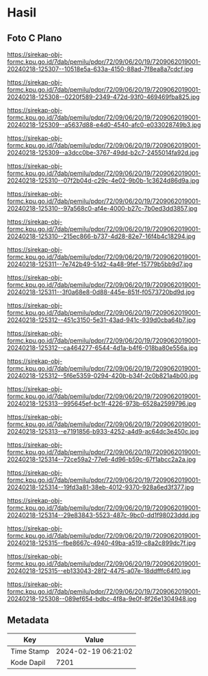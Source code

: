# Hasil

## Foto C Plano

https://sirekap-obj-formc.kpu.go.id/7dab/pemilu/pdpr/72/09/06/20/19/7209062019001-20240218-125307--10518e5a-633a-4150-88ad-7f8ea8a7cdcf.jpg

https://sirekap-obj-formc.kpu.go.id/7dab/pemilu/pdpr/72/09/06/20/19/7209062019001-20240218-125308--0220f589-2349-472d-93f0-469469fba825.jpg

https://sirekap-obj-formc.kpu.go.id/7dab/pemilu/pdpr/72/09/06/20/19/7209062019001-20240218-125309--a5637d88-e4d0-4540-afc0-e033028749b3.jpg

https://sirekap-obj-formc.kpu.go.id/7dab/pemilu/pdpr/72/09/06/20/19/7209062019001-20240218-125309--a3dcc0be-3767-49dd-b2c7-2455014fa92d.jpg

https://sirekap-obj-formc.kpu.go.id/7dab/pemilu/pdpr/72/09/06/20/19/7209062019001-20240218-125310--07f2b04d-c29c-4e02-9b0b-1c3624d86d9a.jpg

https://sirekap-obj-formc.kpu.go.id/7dab/pemilu/pdpr/72/09/06/20/19/7209062019001-20240218-125310--97a568c0-af4e-4000-b27c-7b0ed3dd3857.jpg

https://sirekap-obj-formc.kpu.go.id/7dab/pemilu/pdpr/72/09/06/20/19/7209062019001-20240218-125310--215ec866-b737-4d28-82e7-16f4b4c18294.jpg

https://sirekap-obj-formc.kpu.go.id/7dab/pemilu/pdpr/72/09/06/20/19/7209062019001-20240218-125311--7e742b49-51d2-4a48-9fef-15779b5bb9d7.jpg

https://sirekap-obj-formc.kpu.go.id/7dab/pemilu/pdpr/72/09/06/20/19/7209062019001-20240218-125311--3f0a68e8-0d88-445e-851f-f0573720bd9d.jpg

https://sirekap-obj-formc.kpu.go.id/7dab/pemilu/pdpr/72/09/06/20/19/7209062019001-20240218-125312--451c3150-5e31-43ad-941c-939d0cba64b7.jpg

https://sirekap-obj-formc.kpu.go.id/7dab/pemilu/pdpr/72/09/06/20/19/7209062019001-20240218-125312--ca464277-6544-4d1a-b4f6-018ba80e556a.jpg

https://sirekap-obj-formc.kpu.go.id/7dab/pemilu/pdpr/72/09/06/20/19/7209062019001-20240218-125312--5f6e5359-0294-420b-b34f-2c0b821a4b00.jpg

https://sirekap-obj-formc.kpu.go.id/7dab/pemilu/pdpr/72/09/06/20/19/7209062019001-20240218-125313--995645ef-bc1f-4226-973b-6528a2599796.jpg

https://sirekap-obj-formc.kpu.go.id/7dab/pemilu/pdpr/72/09/06/20/19/7209062019001-20240218-125313--e7191856-b933-4252-a4d9-ac64dc3e450c.jpg

https://sirekap-obj-formc.kpu.go.id/7dab/pemilu/pdpr/72/09/06/20/19/7209062019001-20240218-125314--72ce59a2-77e6-4d96-b59c-67f1abcc2a2a.jpg

https://sirekap-obj-formc.kpu.go.id/7dab/pemilu/pdpr/72/09/06/20/19/7209062019001-20240218-125314--19fd3a81-38eb-4012-9370-928a6ed3f377.jpg

https://sirekap-obj-formc.kpu.go.id/7dab/pemilu/pdpr/72/09/06/20/19/7209062019001-20240218-125314--29e83843-5523-487c-9bc0-dd1f98023ddd.jpg

https://sirekap-obj-formc.kpu.go.id/7dab/pemilu/pdpr/72/09/06/20/19/7209062019001-20240218-125315--fbe8667c-4940-49ba-a519-c8a2c899dc7f.jpg

https://sirekap-obj-formc.kpu.go.id/7dab/pemilu/pdpr/72/09/06/20/19/7209062019001-20240218-125315--eb133043-28f2-4475-a07e-18ddfffc64f0.jpg

https://sirekap-obj-formc.kpu.go.id/7dab/pemilu/pdpr/72/09/06/20/19/7209062019001-20240218-125308--089ef654-bdbc-4f8a-9e0f-8f26e1304948.jpg


## Metadata

| Key        | Value               |
| ---------- | ------------------- |
| Time Stamp | 2024-02-19 06:21:02 |
| Kode Dapil | 7201                |



